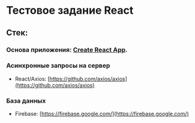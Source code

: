 # Тестовое задание React

## Стек:
### Основа приложения: [Create React App](https://github.com/facebook/create-react-app).

### Асинхронные запросы на сервер

+ React/Axios: [https://github.com/axios/axios](https://github.com/axios/axios)

### База данных
+ Firebase: [https://firebase.google.com/](https://firebase.google.com/)
